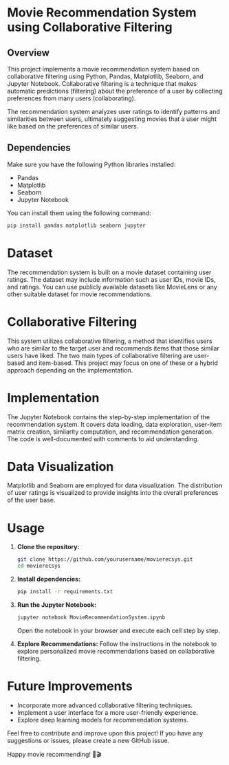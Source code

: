 # Movie Recommendation System using Collaborative Filtering

## Overview

This project implements a movie recommendation system based on collaborative filtering using Python, Pandas, Matplotlib, Seaborn, and Jupyter Notebook. Collaborative filtering is a technique that makes automatic predictions (filtering) about the preference of a user by collecting preferences from many users (collaborating).

The recommendation system analyzes user ratings to identify patterns and similarities between users, ultimately suggesting movies that a user might like based on the preferences of similar users.

## Dependencies

Make sure you have the following Python libraries installed:

- Pandas
- Matplotlib
- Seaborn
- Jupyter Notebook

You can install them using the following command:

```bash
pip install pandas matplotlib seaborn jupyter
```

# Dataset
The recommendation system is built on a movie dataset containing user ratings. The dataset may include information such as user IDs, movie IDs, and ratings. You can use publicly available datasets like MovieLens or any other suitable dataset for movie recommendations.

# Collaborative Filtering
This system utilizes collaborative filtering, a method that identifies users who are similar to the target user and recommends items that those similar users have liked. The two main types of collaborative filtering are user-based and item-based. This project may focus on one of these or a hybrid approach depending on the implementation.

# Implementation
The Jupyter Notebook contains the step-by-step implementation of the recommendation system. It covers data loading, data exploration, user-item matrix creation, similarity computation, and recommendation generation. The code is well-documented with comments to aid understanding.

# Data Visualization
Matplotlib and Seaborn are employed for data visualization. The distribution of user ratings is visualized to provide insights into the overall preferences of the user base.

# Usage
1. **Clone the repository:**
    ```bash
    git clone https://github.com/yourusername/movierecsys.git
    cd movierecsys
    ```

2. **Install dependencies:**
    ```bash
    pip install -r requirements.txt
    ```

3. **Run the Jupyter Notebook:**
    ```bash
    jupyter notebook MovieRecommendationSystem.ipynb
    ```
    Open the notebook in your browser and execute each cell step by step.

4. **Explore Recommendations:**
    Follow the instructions in the notebook to explore personalized movie recommendations based on collaborative filtering.

# Future Improvements
- Incorporate more advanced collaborative filtering techniques.
- Implement a user interface for a more user-friendly experience.
- Explore deep learning models for recommendation systems.

Feel free to contribute and improve upon this project! If you have any suggestions or issues, please create a new GitHub issue.

Happy movie recommending! 🍿🎬
